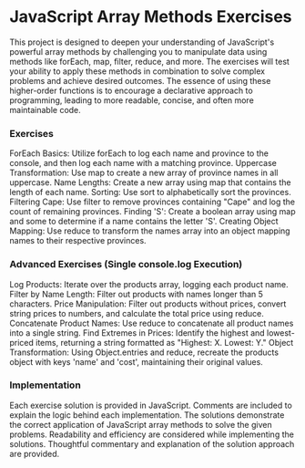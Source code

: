 # JavaScript Array Methods Exercises
This project is designed to deepen your understanding of JavaScript's powerful array methods by challenging you to manipulate data using methods like forEach, map, filter, reduce, and more. The exercises will test your ability to apply these methods in combination to solve complex problems and achieve desired outcomes. The essence of using these higher-order functions is to encourage a declarative approach to programming, leading to more readable, concise, and often more maintainable code.

### Exercises
ForEach Basics: Utilize forEach to log each name and province to the console, and then log each name with a matching province.
Uppercase Transformation: Use map to create a new array of province names in all uppercase.
Name Lengths: Create a new array using map that contains the length of each name.
Sorting: Use sort to alphabetically sort the provinces.
Filtering Cape: Use filter to remove provinces containing "Cape" and log the count of remaining provinces.
Finding 'S': Create a boolean array using map and some to determine if a name contains the letter 'S'.
Creating Object Mapping: Use reduce to transform the names array into an object mapping names to their respective provinces.

### Advanced Exercises (Single console.log Execution)
Log Products: Iterate over the products array, logging each product name.
Filter by Name Length: Filter out products with names longer than 5 characters.
Price Manipulation: Filter out products without prices, convert string prices to numbers, and calculate the total price using reduce.
Concatenate Product Names: Use reduce to concatenate all product names into a single string.
Find Extremes in Prices: Identify the highest and lowest-priced items, returning a string formatted as "Highest: X. Lowest: Y."
Object Transformation: Using Object.entries and reduce, recreate the products object with keys 'name' and 'cost', maintaining their original values.

### Implementation
Each exercise solution is provided in JavaScript.
Comments are included to explain the logic behind each implementation.
The solutions demonstrate the correct application of JavaScript array methods to solve the given problems.
Readability and efficiency are considered while implementing the solutions.
Thoughtful commentary and explanation of the solution approach are provided.